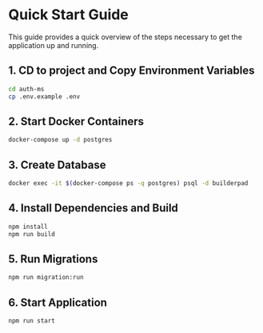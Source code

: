 # Quick Start Guide

This guide provides a quick overview of the steps necessary to get the application up and running.

## 1. CD to project and Copy Environment Variables

```bash
cd auth-ms
cp .env.example .env
```

## 2. Start Docker Containers
```bash
docker-compose up -d postgres
```

## 3. Create Database
```bash
docker exec -it $(docker-compose ps -q postgres) psql -d builderpad
```

## 4. Install Dependencies and Build
```bash
npm install
npm run build
```

## 5. Run Migrations
```bash
npm run migration:run
```

## 6. Start Application
```bash
npm run start
```

